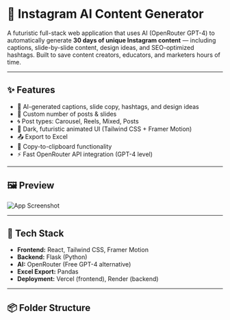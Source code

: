 # 🚀 Instagram AI Content Generator

A futuristic full-stack web application that uses AI (OpenRouter GPT-4) to automatically generate **30 days of unique Instagram content** — including captions, slide-by-slide content, design ideas, and SEO-optimized hashtags. Built to save content creators, educators, and marketers hours of time.

---

## ✨ Features

- 🔮 AI-generated captions, slide copy, hashtags, and design ideas
- 📅 Custom number of posts & slides
- 🌀 Post types: Carousel, Reels, Mixed, Posts
- 🌌 Dark, futuristic animated UI (Tailwind CSS + Framer Motion)
- 📤 Export to Excel
- 🔁 Copy-to-clipboard functionality
- ⚡ Fast OpenRouter API integration (GPT-4 level)

---

## 🖼 Preview

![App Screenshot](./public/preview.png) <!-- Add a screenshot here if needed -->

---

## 🧠 Tech Stack

- **Frontend:** React, Tailwind CSS, Framer Motion
- **Backend:** Flask (Python)
- **AI:** OpenRouter (Free GPT-4 alternative)
- **Excel Export:** Pandas
- **Deployment:** Vercel (frontend), Render (backend)

---

## 📦 Folder Structure

